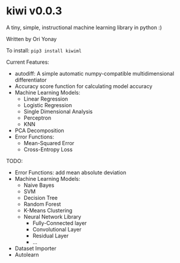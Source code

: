 # kiwi v0.0.3
A tiny, simple, instructional machine learning library in python :)

Written by Ori Yonay

To install:
`pip3 install kiwiml`

Current Features:
* autodiff: A simple automatic numpy-compatible multidimensional differentiator
* Accuracy score function for calculating model accuracy
* Machine Learning Models:
  * Linear Regression
  * Logistic Regression
  * Single Dimensional Analysis
  * Perceptron
  * KNN
* PCA Decomposition
* Error Functions:
  * Mean-Squared Error
  * Cross-Entropy Loss

TODO:
* Error Functions: add mean absolute deviation
* Machine Learning Models:
  * Naive Bayes
  * SVM
  * Decision Tree
  * Random Forest
  * K-Means Clustering
  * Neural Network Library
     * Fully-Connected layer
     * Convolutional Layer
     * Residual Layer
     * ...
* Dataset Importer
* Autolearn
